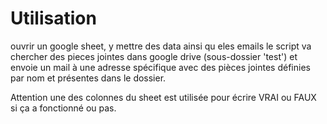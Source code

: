# Utilisation

ouvrir un google sheet, y mettre des data ainsi qu eles emails
le script va chercher des pieces jointes dans google drive (sous-dossier 'test') et envoie un mail à une adresse spécifique avec des pièces jointes définies par nom et présentes dans le dossier.

Attention une des colonnes du sheet est utilisée pour écrire VRAI ou FAUX si ça a fonctionné ou pas.
